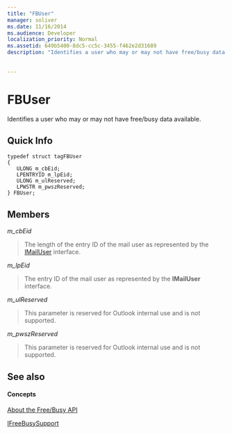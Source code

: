 ```yaml
---
title: "FBUser"
manager: soliver
ms.date: 11/16/2014
ms.audience: Developer
localization_priority: Normal
ms.assetid: 649b5400-8dc5-cc5c-3455-f462e2d31689
description: "Identifies a user who may or may not have free/busy data available."
 
 
---
```


# FBUser

Identifies a user who may or may not have free/busy data available.
  
## Quick Info

```
typedef struct tagFBUser 
{ 
   ULONG m_cbEid; 
   LPENTRYID m_lpEid; 
   ULONG m_ulReserved; 
   LPWSTR m_pwszReserved; 
} FBUser;

```

## Members

 _m_cbEid_
  
> The length of the entry ID of the mail user as represented by the [IMailUser](http://msdn.microsoft.com/library/wab._wab_IMailUser%28Office.15%29.aspx) interface. 
    
 _m_lpEid_
  
> The entry ID of the mail user as represented by the **IMailUser** interface. 
    
 _m_ulReserved_
  
> This parameter is reserved for Outlook internal use and is not supported.
    
 _m_pwszReserved_
  
> This parameter is reserved for Outlook internal use and is not supported.
    
## See also

#### Concepts

[About the Free/Busy API](about-the-free-busy-api.md)
  
[IFreeBusySupport](ifreebusysupport.md)

